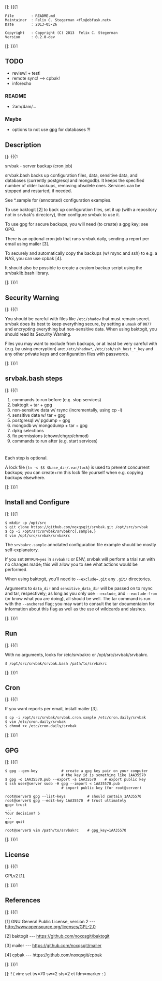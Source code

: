 []: {{{1

    File        : README.md
    Maintainer  : Felix C. Stegerman <flx@obfusk.net>
    Date        : 2013-05-26

    Copyright   : Copyright (C) 2013  Felix C. Stegerman
    Version     : 0.2.0-dev

[]: }}}1

## TODO

  * review! + test!
  * remote sync! --> cpbak!
  * info/echo

### README

  * 2am/4am/...

### Maybe

  * options to not use gpg for databases ?!

## Description
[]: {{{1

  srvbak - server backup (cron job)

  srvbak.bash backs up configuration files, data, sensitive data, and
  databases (currently postgresql and mongodb).  It keeps the
  specified number of older backups, removing obsolete ones.  Services
  can be stopped and restarted, if needed.

  See \*.sample for (annotated) configuration examples.

  To use baktogit [2] to back up configuration files, set it up (with
  a repository not in srvbak's directory), then configure srvbak to
  use it.

  To use gpg for secure backups, you will need (to create) a gpg key;
  see GPG.

  There is an optional cron job that runs srvbak daily, sending a
  report per email using mailer [3].

  To securely and automatically copy the backups (w/ rsync and ssh) to
  e.g. a NAS, you can use cpbak [4].

  It should also be possible to create a custom backup script using
  the srvbaklib.bash library.

[]: }}}1

## Security Warning
[]: {{{1

  You should be careful with files like `/etc/shadow` that must remain
  secret.  srvbak does its best to keep everything secure, by setting
  a `umask` of `0077` and encrypting everything but non-sensitive
  data.  When using baktogit, you should read its Security Warning.

  Files you may want to exclude from backups, or at least be very
  careful with (e.g. by using encryption) are: `/etc/shadow*`,
  `/etc/ssh/ssh_host_*_key` and any other private keys and
  configuration files with passwords.

[]: }}}1

## srvbak.bash steps
[]: {{{1

  1. commands to run before (e.g. stop services)
  2. baktogit + tar + gpg
  3. non-sensitive data w/ rsync (incrementally, using cp -l)
  4. sensitive data w/ tar + gpg
  5. postgresql w/ pgdump + gpg
  6. mongodb w/ mongodump + tar + gpg
  7. dpkg selections
  8. fix permissions (chown/chgrp/chmod)
  9. commands to run after (e.g. start services)

#

  Each step is optional.

  A lock file (`ln -s $$ $base_dir/.var/lock`) is used to prevent
  concurrent backups; you can create+rm this lock file yourself when
  e.g. copying backups elsewhere.

[]: }}}1

## Install and Configure
[]: {{{1

    $ mkdir -p /opt/src
    $ git clone https://github.com/noxqsgit/srvbak.git /opt/src/srvbak
    $ cp -i /opt/src/srvbak/srvbakrc{.sample,}
    $ vim /opt/src/srvbak/srvbakrc

  The `srvbakrc.sample` annotated configuration file example should be
  mostly self-explanatory.

  If you set `DRYRUN=yes` in `srvbakrc` or ENV, srvbak will perform a
  trial run with no changes made; this will allow you to see what
  actions would be performed.

  When using baktogit, you'll need to `--exclude=.git` any `.git/`
  directories.

  Arguments to `data_dir` and `sensitive_data_dir` will be passed on
  to rsync and tar, respectively; as long as you only use `--exclude`,
  and `--exclude-from` (or know what you are doing), all should be
  well.  The tar command is run with the `--anchored` flag; you may
  want to consult the tar documentaion for information about this flag
  as well as the use of wildcards and slashes.

[]: }}}1

## Run
[]: {{{1

  With no arguments, looks for /etc/srvbakrc or
  /opt/src/srvbak/srvbakrc.

    $ /opt/src/srvbak/srvbak.bash /path/to/srvbakrc

[]: }}}1

## Cron
[]: {{{1

  If you want reports per email, install mailer [3].

    $ cp -i /opt/src/srvbak/srvbak.cron.sample /etc/cron.daily/srvbak
    $ vim /etc/cron.daily/srvbak
    $ chmod +x /etc/cron.daily/srvbak

[]: }}}1

## GPG
[]: {{{1

    $ gpg --gen-key           # create a gpg key pair on your computer
                              # the key id is something like 1AA35570
    $ gpg -o 1AA35570.pub --export -a 1AA35570    # export public key
    $ ssh user@server sudo -H gpg --import < 1AA35570.pub
                              # import public key (for root@server)

    root@server$ gpg --list-keys          # should contain 1AA35570
    root@server$ gpg --edit-key 1AA35570  # trust ultimately
    gpg> trust
    ...
    Your decision? 5
    ...
    gpg> quit

    root@server$ vim /path/to/srvbakrc    # gpg_key=1AA35570

[]: }}}1

## License
[]: {{{1

  GPLv2 [1].

[]: }}}1

## References
[]: {{{1

  [1] GNU General Public License, version 2
  --- http://www.opensource.org/licenses/GPL-2.0

  [2] baktogit
  --- https://github.com/noxqsgit/baktogit

  [3] mailer
  --- https://github.com/noxqsgit/mailer

  [4] cpbak
  --- https://github.com/noxqsgit/cpbak

[]: }}}1

[]: ! ( vim: set tw=70 sw=2 sts=2 et fdm=marker : )
